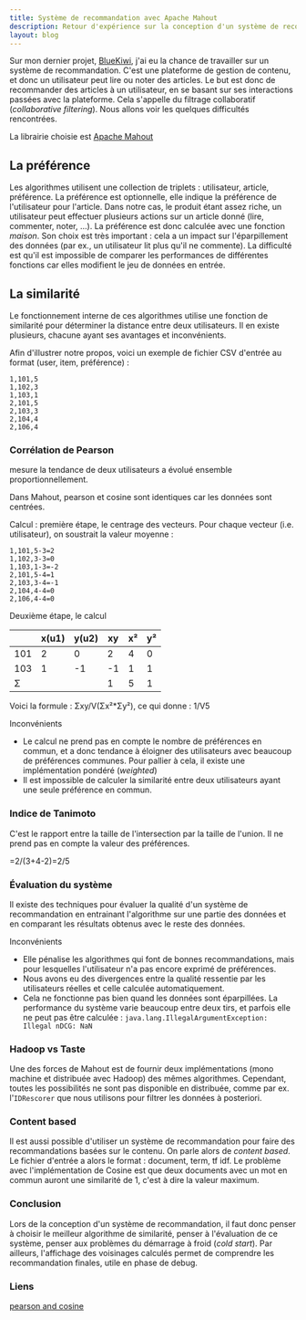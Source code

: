 ```yaml
---
title: Système de recommandation avec Apache Mahout
description: Retour d'expérience sur la conception d'un système de recommandation avec Apache Mahout
layout: blog
---
```

Sur mon dernier projet, [BlueKiwi](http://www.bluekiwi-software.com/fr/), j'ai eu la chance de
travailler sur un système de recommandation. C'est une plateforme de gestion de contenu, et donc un
utilisateur peut lire ou noter des articles. Le but est donc de recommander des articles à un
utilisateur, en se basant sur ses interactions passées avec la plateforme. Cela s'appelle du
filtrage collaboratif (*collaborative filtering*). Nous allons voir les quelques difficultés
rencontrées.

La librairie choisie est [Apache Mahout](http://mahout.apache.org/)

## La préférence

Les algorithmes utilisent une collection de triplets : utilisateur, article, préférence. La
préférence est optionnelle, elle indique la préférence de l'utilisateur pour l'article. Dans notre
cas, le produit étant assez riche, un utilisateur peut effectuer plusieurs actions sur un article
donné (lire, commenter, noter, …). La préférence est donc calculée avec une fonction *maison*. Son
choix est très important : cela a un impact sur l'éparpillement des données (par ex., un utilisateur
lit plus qu'il ne commente). La difficulté est qu'il est impossible de comparer les performances de
différentes fonctions car elles modifient le jeu de données en entrée.

## La similarité

Le fonctionnement interne de ces algorithmes utilise une fonction de similarité pour déterminer la
distance entre deux utilisateurs. Il en existe plusieurs, chacune ayant ses avantages et
inconvénients.

Afin d'illustrer notre propos, voici un exemple de fichier CSV d'entrée au format (user, item,
préférence) :

```
1,101,5
1,102,3
1,103,1
2,101,5
2,103,3
2,104,4
2,106,4
```

### Corrélation de Pearson

mesure la tendance de deux utilisateurs a évolué ensemble proportionnellement.

Dans Mahout, pearson et cosine sont identiques car les données sont centrées.

Calcul : première étape, le centrage des vecteurs. Pour chaque vecteur (i.e. utilisateur), on
soustrait la valeur moyenne :

```
1,101,5-3=2
1,102,3-3=0
1,103,1-3=-2
2,101,5-4=1
2,103,3-4=-1
2,104,4-4=0
2,106,4-4=0
```

Deuxième étape, le calcul

|     | x(u1) | y(u2) | xy  | x²  | y²  |
|-----|-------|-------|-----|-----|-----|
| 101 | 2     | 0     | 2   | 4   | 0   |
| 103 | 1     | -1    | -1  | 1   | 1   |
| Σ   |       |       | 1   | 5   | 1   |

Voici la formule : Σxy/V(Σx²\*Σy²), ce qui donne : 1/V5

Inconvénients

-   Le calcul ne prend pas en compte le nombre de préférences en commun, et a donc tendance à
    éloigner des utilisateurs avec beaucoup de préférences communes. Pour pallier à cela, il existe
    une implémentation pondéré (*weighted*)
-   Il est impossible de calculer la similarité entre deux utilisateurs ayant une seule préférence
    en commun.

### Indice de Tanimoto

C'est le rapport entre la taille de l'intersection par la taille de l'union. Il ne prend pas en
compte la valeur des préférences.

=2/(3+4-2)=2/5

### Évaluation du système

Il existe des techniques pour évaluer la qualité d'un système de recommandation en entrainant
l'algorithme sur une partie des données et en comparant les résultats obtenus avec le reste des
données.

Inconvénients

-   Elle pénalise les algorithmes qui font de bonnes recommandations, mais pour lesquelles
    l'utilisateur n'a pas encore exprimé de préférences.
-   Nous avons eu des divergences entre la qualité ressentie par les utilisateurs réelles et celle
    calculée automatiquement.
-   Cela ne fonctionne pas bien quand les données sont éparpillées. La performance du système varie
    beaucoup entre deux tirs, et parfois elle ne peut pas être calculée :
    `java.lang.IllegalArgumentException: Illegal nDCG: NaN`

### Hadoop vs Taste

Une des forces de Mahout est de fournir deux implémentations (mono machine et distribuée avec
Hadoop) des mêmes algorithmes. Cependant, toutes les possibilités ne sont pas disponible en
distribuée, comme par ex. l'`IDRescorer` que nous utilisons pour filtrer les données à posteriori.

### Content based

Il est aussi possible d'utiliser un système de recommandation pour faire des recommandations basées
sur le contenu. On parle alors de *content based*. Le fichier d'entrée a alors le format : document,
term, tf idf. Le problème avec l'implémentation de Cosine est que deux documents avec un mot en
commun auront une similarité de 1, c'est à dire la valeur maximum.

### Conclusion

Lors de la conception d'un système de recommandation, il faut donc penser à choisir le meilleur
algorithme de similarité, penser à l'évaluation de ce système, penser aux problèmes du démarrage à
froid (*cold start*). Par ailleurs, l'affichage des voisinages calculés permet de comprendre les
recommandation finales, utile en phase de debug.

### Liens

[pearson and
cosine](http://brenocon.com/blog/2012/03/cosine-similarity-pearson-correlation-and-ols-coefficients/)
